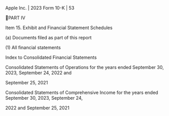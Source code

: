 Apple Inc. | 2023 Form 10-K | 53

PART IV

Item 15.  Exhibit and Financial Statement Schedules

(a) Documents filed as part of this report

(1) All financial statements

Index to Consolidated Financial Statements

Consolidated Statements of Operations for the years ended September 30, 2023, September 24, 2022 and

September 25, 2021

Consolidated Statements of Comprehensive Income for the years ended September 30, 2023, September 24,

2022 and September 25, 2021